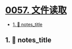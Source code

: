 # [0057. 文件读取](https://github.com/Tdahuyou/TNotes.nodejs/tree/main/notes/0057.%20%E6%96%87%E4%BB%B6%E8%AF%BB%E5%8F%96)

<!-- region:toc -->

- [1. 📒 notes_title](#1--notes_title)

<!-- endregion:toc -->

## 1. 📒 notes_title
